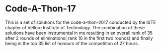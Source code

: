 # Code-A-Thon-17
This is a set of solutions for the code-a-thon-2017 conducted by the ISTE chapter of Vellore Institute  of Technology. The combination of these solutions have been instrumental in me resulting in an overall rank of 35 after 2 rounds of eliminations( rank 16 in the first two rounds) and finally being in the top 35 list of honours of the competition of 27 hours.
